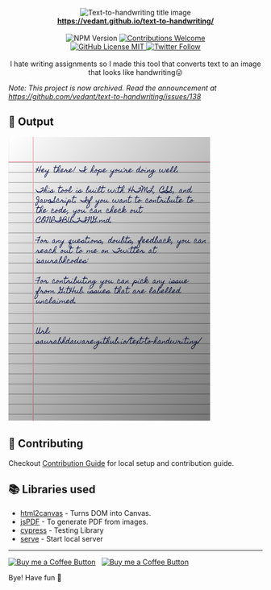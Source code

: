 <p align="center">
<img alt="Text-to-handwriting title image" src="https://res.cloudinary.com/vedant/image/upload/w_400/v1586015094/vedant2019/text-to-handwriting-title.png" /> 
<br/><b><a href="https://vedant.github.io/text-to-handwriting/">https://vedant.github.io/text-to-handwriting/</a></b><br/><br/><img alt="NPM Version" src="https://img.shields.io/github/package-json/v/vedant/text-to-handwriting?style=for-the-badge&labelColor=black&logo=npm&color=darkred" /> <a href="#contributing"><img alt="Contributions Welcome" src="https://img.shields.io/badge/contributions-welcome-brightgreen?style=for-the-badge&labelColor=black&logo=github"></a> <br/><a href="https://github.com/vedant/text-to-handwriting/blob/master/LICENSE"> <img alt="GitHub License MIT" src="https://img.shields.io/github/license/vedant/text-to-handwriting?style=for-the-badge&labelColor=black&logo=github"> </a><a href="https://twitter.com/vedantcodes"><img alt="Twitter Follow" src="https://img.shields.io/twitter/follow/vedantcodes?style=for-the-badge&color=09f&labelColor=black&logo=twitter&label=@vedantcodes"></a><br/><br/> I hate writing assignments so I made this tool that converts text to an image that looks like handwriting😛

</p>

*Note: This project is now archived. Read the announcement at https://github.com/vedant/text-to-handwriting/issues/138*

## 🌠 Output

<img width="400" alt="Sample image of output" src="sample.jpeg" />

## 🤗 Contributing

Checkout [Contribution Guide](CONTRIBUTING.md) for local setup and contribution guide.

## 📚 Libraries used

- [html2canvas](https://github.com/niklasvh/html2canvas) - Turns DOM into Canvas.
- [jsPDF](https://github.com/MrRio/jsPDF) - To generate PDF from images.
- [cypress](https://github.com/cypress-io/cypress) - Testing Library
- [serve](https://github.com/zeit/serve) - Start local server

---

[<img alt="Buy me a Coffee Button" width=200 src="https://c5.patreon.com/external/logo/become_a_patron_button.png">](https://www.patreon.com/bePatron?u=31891872) &nbsp; [<img alt="Buy me a Coffee Button" width=200 src="https://cdn.buymeacoffee.com/buttons/default-yellow.png">](https://www.buymeacoffee.com/vedant)

Bye!
Have fun 🦄
